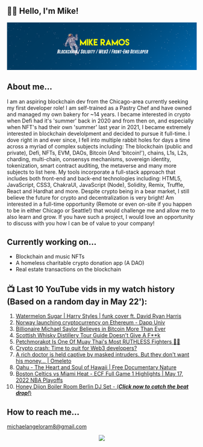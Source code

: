 ## 🙋‍♂️ Hello, I'm Mike! 
![](ResumeBanner_Mramos.png)

## About me...
I am an aspiring blockchain dev from the Chicago-area currently seeking my first developer role! I am self-trained as a Pastry Chef and have owned and managed my own bakery for ~14 years. I became interested in crypto when Defi had it's 'summer' back in 2020 and from then on, and especially when NFT's had their own 'summer' last year in 2021, I became extremely interested in blockchain develolpment and decided to pursue it full-time. I dove right in and ever since, I fell into multiple rabbit holes for days a time across a myriad of complex subjects including: The blockchain (public and private), Defi, NFTs, EVM, DAOs, Bitcoin (And 'bitcoin!'), chains, L1s, L2s, charding, multi-chain, consensys mechanisms, sovereign identity, tokenization, smart contract auditing, the metaverse and many more subjects to list here.  My tools incorporate a full-stack approach that includes both front-end and back-end technologies including: HTML5, JavaScript, CSS3, ChakraUI, JavaScript (Node), Solidity, Remix, Truffle, React and Hardhat and more.  Despite crypto being in a bear market, I still believe the future for crypto and decentralization is very bright!  Am interested in a full-time opportunity (Remote or even on-site if you happen to be in either Chicago or Seattle!) that would challenge me and allow me to also learn and grow.  If you have such a project, I would love an opportunity to discuss with you how I can be of value to your company!

## Currently working on...
- Blockchain and music NFTs
- A homeless charitable crypto donation app (A DAO)
- Real estate transactions on the blockchain

## 📺 Last 10 YouTube vids in my watch history (Based on a random day in May 22'):
1. [Watermelon Sugar | Harry Styles | funk cover ft. David Ryan Harris](https://www.youtube.com/watch?v=tanVL0UY_jw)
2. [Norway launching cryptocurrency on Ethereum - Dapp Univ](https://www.youtube.com/watch?v=yc3zSl8GrqY&t=55s)
3. [Billionaire Michael Saylor Believes in Bitcoin More Than Ever](https://www.youtube.com/watch?v=B2DDOyqRltg)
4. [Scottish Whisky Distillery Tour Guide Doesn't Give A F**k](https://www.youtube.com/watch?v=1HDBSm2s18s&t=19s)
5. [Petchmorakot Is One Of Muay Thai's Most RUTHLESS Fighters 🤯🥶](https://www.youtube.com/watch?v=B1LyRaT0D1U)
6. [Crypto crash: Time to quit for Web3 developers?](https://www.youtube.com/watch?v=UhjgxWmo5GE&t=191s)
7. [A rich doctor is held captive by masked intruders. But they don't want his money... | Omeleto](https://www.youtube.com/watch?v=ItaZ0hfi1FI)
8. [Oahu - The Heart and Soul of Hawaii | Free Documentary Nature](https://www.youtube.com/watch?v=ZAkyMUWy_ec)
9. [Boston Celtics vs Miami Heat - ECF Full Game 1 Highlights | May 17, 2022 NBA Playoffs](https://www.youtube.com/watch?v=Nsh445ZnkRY)
10. [Honey Dijon Boiler Room Berlin DJ Set - (***Click now to catch the beat drop!***)](https://youtu.be/SCFno0V0Fe0?t=1522)

## How to reach me...
michaelangeloram8@gmail.com


<div id="header" align="center">
  <img src="https://media.giphy.com/media/M9gbBd9nbDrOTu1Mqx/giphy.gif" width="100"/>
</div>

<!--
**OrangeDeuce/OrangeDeuce** is a ✨ _special_ ✨ repository because its `README.md` (this file) appears on your GitHub profile.

Here are some ideas to get you started:

- 🔭 I’m currently working on ...
- 🌱 I’m currently learning ...
- 👯 I’m looking to collaborate on ...
- 🤔 I’m looking for help with ...
- 💬 Ask me about ...
- 📫 How to reach me: ...
- 😄 Pronouns: ...
- ⚡ Fun fact: ...
-->
